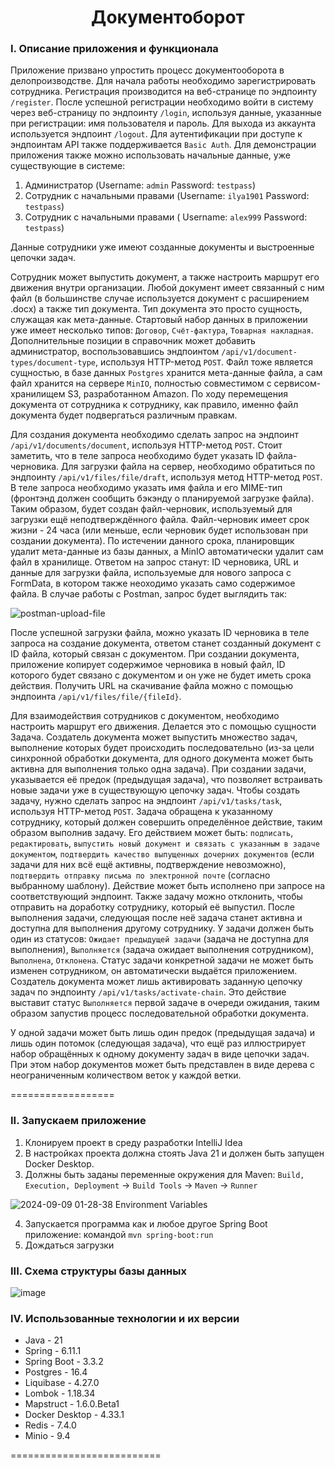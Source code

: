 <h1 align="center">Документоборот</h1>

### I. Описание приложения и функционала

Приложение призвано упростить процесс документооборота в делопроизводстве.
Для начала работы необходимо зарегистрировать сотрудника. Регистрация производится на веб-странице по эндпоинту `/register`.
После успешной регистрации необходимо войти в систему через веб-страницу по эндпоинту `/login`,
используя данные, указанные при регистрации: имя пользователя и пароль. Для выхода из аккаунта используется эндпоинт `/logout`.
Для аутентификации при доступе к эндпоинтам API также поддерживается `Basic Auth`.
Для демонстрации приложения также можно использовать начальные данные, уже существующие в системе:

1. Администратор (Username: `admin` Password: `testpass`)
2. Сотрудник с начальными правами (Username: `ilya1901` Password: `testpass`)
3. Сотрудник с начальными правами ( Username: `alex999` Password: `testpass`)

Данные сотрудники уже имеют созданные документы и выстроенные цепочки задач.

Сотрудник может выпустить документ, а также настроить маршрут его движения внутри организации.
Любой документ имеет связанный с ним файл (в большинстве случае используется документ с расширением .docx) а также тип документа.
Тип документа это просто сущность, служащая как мета-данные. Стартовый набор данных в приложении уже имеет несколько типов:
`Договор`, `Счёт-фактура`, `Товарная накладная`. Дополнительные позиции в справочник может добавить администратор,
воспользовавшись эндпоинтом `/api/v1/document-types/document-type`, используя HTTP-метод `POST`.
Файл тоже является сущностью, в базе данных `Postgres` хранится мета-данные файла, а сам файл хранится на сервере `MinIO`,
полностью совместимом с сервисом-хранилищем S3, разработанном Amazon. По ходу перемещения документа от сотрудника к сотруднику,
как правило, именно файл документа будет подвергаться различным правкам.

Для создания документа необходимо сделать запрос на эндпоинт `/api/v1/documents/document`, используя HTTP-метод `POST`.
Стоит заметить, что в теле запроса необходимо будет указать ID файла-черновика. Для загрузки файла на сервер,
необходимо обратиться по эндпоинту `/api/v1/files/file/draft`, используя метод HTTP-метод `POST`.
В теле запроса необходимо указать имя файла и его MIME-тип (фронтэнд должен сообщить бэкэнду о планируемой загрузке файла).
Таким образом, будет создан файл-черновик, используемый для загрузки ещё неподтверждённого файла. Файл-черновик имеет срок жизни - 24 часа
(или меньше, если черновик будет использован при создании документа). По истечении данного срока, планировщик удалит мета-данные
из базы данных, а MinIO автоматически удалит сам файл в хранилище. Ответом на запрос станут: ID черновика, URL и данные для загрузки файла,
используемые для нового запроса с FormData, в котором также неоходимо указать само содержимое файла. В случае работы с Postman,
запрос будет выглядить так:

![postman-upload-file](https://github.com/user-attachments/assets/c160d2e2-4818-4108-913d-304fc3c9d3c2)

После успешной загрузки файла, можно указать ID черновика в теле запроса на создание документа, ответом станет созданный документ
с ID файла, который связан с документом. При создании документа, приложение копирует содержимое черновика в новый файл,
ID которого будет связано с документом и он уже не будет иметь срока действия. Получить URL на скачивание файла можно
с помощью эндпоинта `/api/v1/files/file/{fileId}`.

Для взаимодействия сотрудников с документом, необходимо настроить маршрут его движения. Делается это с помощью сущности Задача.
Создатель документа может выпустить множество задач, выполнение которых будет происходить последовательно (из-за цели синхронной обработки
документа, для одного документа может быть активна для выполнения только одна задача). При создании задачи, указывается
её предок (предыдущая задача), что позволяет встраивать новые задачи уже в существующую цепочку задач. Чтобы создать задачу,
нужно сделать запрос на эндпоинт `/api/v1/tasks/task`, используя HTTP-метод `POST`. Задача обращена к указанному сотруднику,
который должен совершить определённое действие, таким образом выполнив задачу. Его действием может быть: `подписать`, `редактировать`,
`выпустить новый документ и связать с указанным в задаче документом`, `подтвердить качество выпущенных дочерних документов`
(если задачи для них всё ещё активны, подтверждение невозможно), `подтвердить отправку письма по электронной почте`
(согласно выбранному шаблону). Действие может быть исполнено при запросе на соответствующий эндпоинт. Также задачу можно отклонить,
чтобы отправить на доработку сотруднику, который её выпустил. После выполнения задачи, следующая после неё задача станет активна
и доступна для выполнения другому сотруднику. У задачи должен быть один из статусов:
`Ожидает предыдущей задачи` (задача не доступна для выполнения), `Выполняется` (задача ожидает выполнения сотрудником),
`Выполнена`, `Отклонена`. Статус задачи конкретной задачи не может быть изменен сотрудником, он автоматически выдаётся приложением.
Создатель документа может лишь активировать заданную цепочку задач по эндпоинту `/api/v1/tasks/activate-chain`. Это действие выставит
статус `Выполняется` первой задаче в очереди ожидания, таким образом запустив процесс последовательной обработки документа.

У одной задачи может быть лишь один предок (предыдущая задача) и лишь один потомок (следующая задача), что ещё раз иллюстрирует набор
обращённых к одному документу задач в виде цепочки задач. При этом набор документов может быть представлен в виде дерева с неограниченным
количеством веток у каждой ветки.

==================

###  II. Запускаем приложение
1. Клонируем проект в среду разработки IntelliJ Idea
2. В настройках проекта должна стоять Java 21 и должен быть запущен Docker Desktop.
3. Должны быть заданы переменные окружения для Maven:
`Build, Execution, Deployment` -> `Build Tools` -> `Maven` -> `Runner`

![2024-09-09 01-28-38 Environment Variables](https://github.com/user-attachments/assets/e0f76677-4795-4477-b612-fa15ec3f2a58)

4. Запускается программа как и любое другое Spring Boot приложение: командой `mvn spring-boot:run`
5. Дождаться загрузки

### III. Схема структуры базы данных

![image](https://github.com/user-attachments/assets/ae79ac43-1ef7-4cc6-978d-02fbb2ce9b6b)

### IV. Использованные технологии и их версии

* Java - 21
* Spring - 6.11.1
* Spring Boot - 3.3.2
* Postgres - 16.4
* Liquibase - 4.27.0
* Lombok - 1.18.34
* Mapstruct - 1.6.0.Beta1
* Docker Desktop - 4.33.1
* Redis - 7.4.0
* Minio - 9.4

==========================


